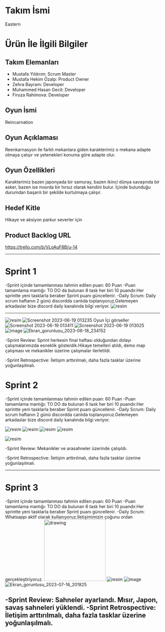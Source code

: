 # **Takım İsmi**

Eastern

# Ürün İle İlgili Bilgiler

## Takım Elemanları


- Mustafa Yıldırım: Scrum Master
- Mustafa Hekim Özalp: Product Owner
- Zehra Bayram: Developer
- Muhammed Hasan Gecit: Developer
- Firuza Rahimova: Developer

## Oyun İsmi

Reincarnation 

## Oyun Açıklaması

Reenkarnasyon ile farklı mekanlara giden karakterimiz o mekana adapte olmaya çalışır ve yetenekleri konuma göre adapte olur. 

## Oyun Özellikleri

Karakterimiz bazen japonyada bir samuray, bazen ikinci dünya savaşında bir asker, bazen ise mısırda bir hırsız olarak kendini bulur. İçinde bulunduğu durumdan başarılı bir şekilde kurtulmaya çalışır.

## Hedef Kitle

Hikaye ve aksiyon parkur severler için

## Product Backlog URL

https://trello.com/b/VLoAuF8B/u-14

---

# Sprint 1
-Sprint içinde tamamlanması tahmin edilen puan: 80 Puan
-Puan tamamlama mantığı: TO DO da bulunan 8 task her biri 10 puandır.Her sprintte yeni tasklarla beraber Sprint puanı güncellenir.
-Daily Scrum: Daily scrum haftanın 2 günü discordda canlıda toplanıyoruz.Gelemeyen arkadaslar bize discord daily kanalında bilgi veriyor.
![resim](https://github.com/StarsOfEast/Bootcamp/assets/72528911/aa2772ed-79b5-47b0-b81e-8a718244c851)



---
![resim](https://github.com/StarsOfEast/Bootcamp/assets/72528911/3e8a0e87-9ca3-4c48-8538-68326dbc01c0)
![Screenshot 2023-06-19 013235](https://github.com/StarsOfEast/Bootcamp/assets/72528911/dfe7aeec-b677-4863-b4f8-d0ff0c2c24fb)
Oyun İçi görseller
![Screenshot 2023-06-19 013411](https://github.com/StarsOfEast/Bootcamp/assets/72528911/78908850-8ebd-4040-9beb-f2dc54334126)
![Screenshot 2023-06-19 013025](https://github.com/StarsOfEast/Bootcamp/assets/72528911/93c257b9-febe-4d7e-b78f-2df304ddf8c8)
![image](https://github.com/StarsOfEast/Bootcamp/assets/72528911/f5586ba7-5853-4313-a291-b834bae03fc2)
![Ekran_goruntusu_2023-06-18_234152](https://github.com/StarsOfEast/Bootcamp/assets/72528911/377e373f-bfcb-4065-8e58-ddb7b58fa13d)

-Sprint Review: Sprint herkesin final haftası olduğundan dolayı çalışmalarımızda esneklik gösterdik.Hikaye temelleri atıldı, demo map çalışması ve mekanikler üzerine çalışmalar ilerletildi.

-Sprint Retrospective: İletişim arttırılmalı, daha fazla tasklar üzerine yoğunlaşılmalı.

# Sprint 2
-Sprint içinde tamamlanması tahmin edilen puan: 60 Puan
-Puan tamamlama mantığı: TO DO da bulunan 6 task her biri 10 puandır.Her sprintte yeni tasklarla beraber Sprint puanı güncellenir.
-Daily Scrum: Daily scrum haftanın 2 günü discordda canlıda toplanıyoruz.Gelemeyen arkadaslar bize discord daily kanalında bilgi veriyor.

![resim](https://github.com/StarsOfEast/Bootcamp/assets/72528911/519996e1-e5ce-4934-990f-25a7e4c62d2a)
![resim](https://github.com/StarsOfEast/Bootcamp/assets/72528911/310b2e4b-bb24-4505-a018-6a129d137d6c)
![resim](https://github.com/StarsOfEast/Bootcamp/assets/72528911/c27d6539-d4da-42fc-ac09-8bc74da29c1a)
![resim](https://github.com/StarsOfEast/Bootcamp/assets/72528911/02aaed55-53cc-4358-83e7-f6a915c13716)

![resim](https://github.com/StarsOfEast/Bootcamp/assets/72528911/51546523-f9b8-4f3b-901e-830464f6c6e2)

-Sprint Review: Mekanikler ve arasahneler üzerinde çalışıldı.

-Sprint Retrospective: İletişim arttırılmalı, daha fazla tasklar üzerine yoğunlaşılmalı.

---

# Sprint 3
-Sprint içinde tamamlanması tahmin edilen puan: 60 Puan
-Puan tamamlama mantığı: TO DO da bulunan 6 task her biri 10 puandır.Her sprintte yeni tasklarla beraber Sprint puanı güncellenir.
-Daily Scrum: Whatsappı aktif olarak kullanıyoruz.İletişimimizin çoğunu ordan gerçekleştiriyoruz.
<img src="drawing.jpg" alt="drawing" width="200"/>
![resim](https://github.com/StarsOfEast/Bootcamp/assets/72528911/21d5f784-2e49-4e82-9cf5-e5583d9bff3a)
![image](https://github.com/StarsOfEast/Bootcamp/assets/72528911/4b616283-462e-40e2-a2e3-a8490e630753)
![Ekran_goruntusu_2023-07-16_201825](https://github.com/StarsOfEast/Bootcamp/assets/72528911/21d0eb52-6d24-413a-8c27-7d04aebc00d7)


-Sprint Review: Sahneler ayarlandı. Mısır, Japon, savaş sahneleri yüklendi.
-Sprint Retrospective: İletişim arttırılmalı, daha fazla tasklar üzerine yoğunlaşılmalı.
---
